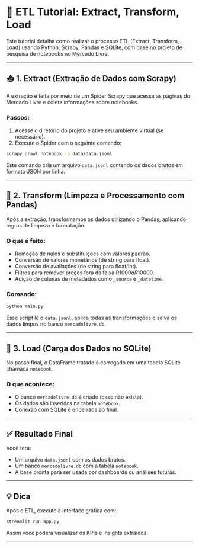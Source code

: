 # 🧪 ETL Tutorial: Extract, Transform, Load

Este tutorial detalha como realizar o processo ETL (Extract, Transform, Load) usando Python, Scrapy, Pandas e SQLite, com base no projeto de pesquisa de notebooks no Mercado Livre.

---

## 📥 1. Extract (Extração de Dados com Scrapy)

A extração é feita por meio de um Spider Scrapy que acessa as páginas do Mercado Livre e coleta informações sobre notebooks.

### Passos:

1. Acesse o diretório do projeto e ative seu ambiente virtual (se necessário).
2. Execute o Spider com o seguinte comando:

```bash
scrapy crawl notebook -o data/data.jsonl
```

Este comando cria um arquivo `data.jsonl` contendo os dados brutos em formato JSON por linha.

---

## 🧼 2. Transform (Limpeza e Processamento com Pandas)

Após a extração, transformamos os dados utilizando o Pandas, aplicando regras de limpeza e formatação.

### O que é feito:

- Remoção de nulos e substituições com valores padrão.
- Conversão de valores monetários (de string para float).
- Conversão de avaliações (de string para float/int).
- Filtros para remover preços fora da faixa R$1000 a R$10000.
- Adição de colunas de metadados como `_source` e `_datetime`.

### Comando:

```bash
python main.py
```

Esse script lê o `data.jsonl`, aplica todas as transformações e salva os dados limpos no banco `mercadolivre.db`.

---

## 💾 3. Load (Carga dos Dados no SQLite)

No passo final, o DataFrame tratado é carregado em uma tabela SQLite chamada `notebook`.

### O que acontece:

- O banco `mercadolivre.db` é criado (caso não exista).
- Os dados são inseridos na tabela `notebook`.
- Conexão com SQLite é encerrada ao final.

---

## ✅ Resultado Final

Você terá:

- Um arquivo `data.jsonl` com os dados brutos.
- Um banco `mercadolivre.db` com a tabela `notebook`.
- A base pronta para ser usada por dashboards ou análises futuras.

---

## 💡 Dica

Após o ETL, execute a interface gráfica com:

```bash
streamlit run app.py
```

Assim você poderá visualizar os KPIs e insights extraídos!

---